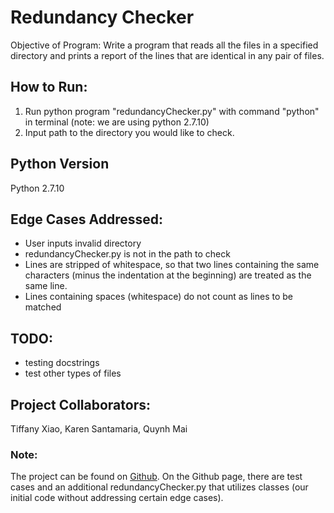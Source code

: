 # Redundancy Checker
Objective of Program: Write a program that reads all the files in a specified directory and prints a report of the lines that are identical in any pair of files.

## How to Run:
1. Run python program "redundancyChecker.py" with command "python" in terminal (note: we are using python 2.7.10)
2. Input path to the directory you would like to check.

## Python Version
Python 2.7.10

## Edge Cases Addressed:
* User inputs invalid directory
* redundancyChecker.py is not in the path to check
* Lines are stripped of whitespace, so that two lines containing the same characters (minus the indentation at the beginning) are treated as the same line.
* Lines containing spaces (whitespace) do not count as lines to be matched

## TODO:
* testing docstrings
* test other types of files

## Project Collaborators:
Tiffany Xiao, Karen Santamaria, Quynh Mai

### Note:
The project can be found on [Github](https://github.com/tiffanyxiao/csc220-codingchallenges/tree/master/Coding%20Challenge%201). On the Github page, there are test cases and an additional redundancyChecker.py that utilizes classes (our initial code without addressing certain edge cases).  
